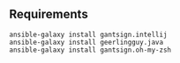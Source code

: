 
## Requirements

```
ansible-galaxy install gantsign.intellij
ansible-galaxy install geerlingguy.java
ansible-galaxy install gantsign.oh-my-zsh
```
